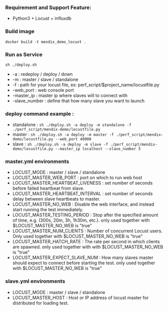 ### Requirement and Support Feature:
  - Python3 + Locust + influxdb

### Build image
`docker build -t mendix_demo_locust .`

### Run as Service
`sh ./deploy.sh`
  - -a : redeploy / deploy / down 
  - -m : master / slave / standalone
  - -f : path for your locust file, ex: perf_script/$project_name/locustfile.py
  - -web_port : web console port
  - -master_ip : master ip where slaves will to connect with
  - -slave_number : define that how many slave you want to launch

### deploy command example :
  - standalone : `sh ./deploy.sh -a deploy -m standalone -f ./perf_script/mendix-demo/locustfile.py`
  - master : `sh ./deploy.sh -a deploy -m master -f ./perf_script/mendix-demo/locustfile.py --web_port 40000`
  - slave : `sh ./deploy.sh -a deploy -m slave -f ./perf_script/mendix-demo/locustfile.py --master_ip localhost --slave_number 5`

### master.yml environments
  - LOCUST_MODE : master / slave / standalone
  - LOCUST_MASTER_WEB_PORT : port on which to run web host
  - LOCUST_MASTER_HEARTBEAT_LIVENESS : set number of seconds before failed heartbeat from slave.
  - LOCUST_MASTER_HEARTBEAT_INTERVAL : set number of seconds delay between slave heartbeats to master.
  - LOCUST_MASTER_NO_WEB : Disable the web interface, and instead start running the test immediately.
  - LOCUST_MASTER_TESTING_PERIOD : Stop after the specified amount of time, e.g. (300s, 20m, 3h, 1h30m, etc.). only used together with $LOCUST_MASTER_NO_WEB is "true"
  - LOCUST_MASTER_NUM_CLIENTS : Number of concurrent Locust users. Only used together with $LOCUST_MASTER_NO_WEB is "true"
  - LOCUST_MASTER_HATCH_RATE : The rate per second in which clients are spawned. only used together with with $LOCUST_MASTER_NO_WEB is "true"
  - LOCUST_MASTER_EXPECT_SLAVE_NUM : How many slaves master should expect to connect before starting the test. only used together with $LOCUST_MASTER_NO_WEB is "true"

### slave.yml environments
  - LOCUST_MODE : master / slave / standalone
  - LOCUST_MASTER_HOST : Host or IP address of locust master for distributed for loading test.
